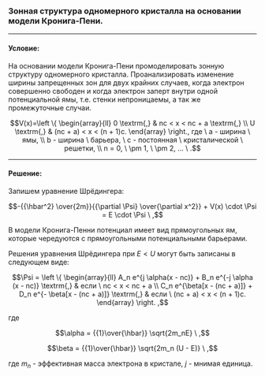 ### Зонная структура одномерного кристалла на основании модели Кронига-Пени.

---

#### Условие:

На основании модели Кронига-Пени промоделировать зонную структуру одномерного кристалла. Проанализировать изменение ширины запрещенных зон для двух крайних случаев, когда электрон совершенно свободен и когда электрон заперт внутри одной потенциальной ямы, т.е. стенки непроницаемы, а так же промежуточные случаи. 

<tex>$$V(x)=\left \{
    \begin{array}{ll}
    0 \textrm{,} & nc < x < nc + a \textrm{,} \\
    U \textrm{,} & (nc + a) < x < (n + 1)c.
    \end{array}
    \right., где \ a - ширина \ ямы, \\ b - ширина \ барьера, \ c - постоянная \ кристалической \ решетки, \\ n = 0, \ \pm 1, \ \pm 2, ...  \ .$$<tex>

---

#### Решение: 

Запишем уравнение Шрёдингера:

<tex>$$-{{\hbar^2} \over{2m}}{{\partial \Psi} \over{\partial x^2}} + V(x) \cdot \Psi = E \cdot \Psi \ ,$$<tex>

В модели Кронига-Пенни потенциал имеет вид прямоугольных ям, которые чередуются с прямоугольными потенциальными барьерами.

Решения уравнения Шрёдингера при $E < U$ могут быть записаны в следующем виде:

<tex>$$\Psi = \left \{
    \begin{array}{ll}
    A_n e^{j \alpha(x - nc)} + B_n e^{-j \alpha (x - nc)} \textrm{,} & если  \ nc < x < nc + a \\
    C_n e^{\beta[x - (nc + a)]} + D_n e^{- \beta[x - (nc + a)]} \textrm{,} & если \ (nc + a) < x < (n + 1)c.
    \end{array}
    \right. ,$$<tex>

где 

<tex>$$\alpha = {{1}\over{\hbar}} \sqrt{2m_nE} \ ,$$<tex>

<tex>$$\beta = {{1}\over{\hbar}} \sqrt{2m_n (U - E)} \ ,$$<tex>

где $m_n$ - эффективная масса электрона в кристале, $j$ - мнимая единица.

